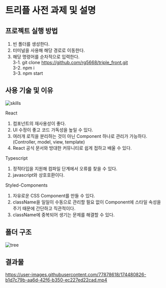 # 트리플 사전 과제 및 설명

## 프로젝트 실행 방법
1. 빈 폴더를 생성한다.
2. 터미널을 사용해 해당 경로로 이동한다.
3. 해당 명령어를 순차적으로 입력한다.  
3-1. git clone https://github.com/rg5668/triple_front.git  
3-2. npm i  
3-3. npm start

## 사용 기술 및 이유
![skills](https://user-images.githubusercontent.com/77878618/174481458-3d7874f1-33e1-476a-85ef-8a1c2a95dbe4.PNG)  

React
1. 컴포넌트의 재사용성이 좋다.
2. UI 수정이 좋고 코드 가독성을 높일 수 있다.
3. 여러개 로직을 분리하는 것이 아닌 Component 하나로 관리가 가능하다. (Controller, model, view, template)
4. React 공식 문서와 방대한 커뮤니티로 쉽게 접하고 배울 수 있다.

Typescript
1. 정적타입을 지원해 컴파일 단계에서 오류를 찾을 수 있다.
2. javascript와 상호호환이다.

Styled-Components
1. 자유로운 CSS Component를 만들 수 있다.
2. className을 일일이 수동으로 관리할 필요 없이 Component에 스타일 속성을 주기 때문에 간단하고 직관적이다.
3. className에 중복되어 생기는 문제를 해결할 수 있다. 

## 폴더 구조
![tree](https://user-images.githubusercontent.com/77878618/174481293-22ca4073-ed2f-439a-b8b2-a48cfecd37a2.PNG)

## 결과물
https://user-images.githubusercontent.com/77878618/174480826-b1d7c79b-aa6d-42f6-b350-ec227ed22cad.mp4
